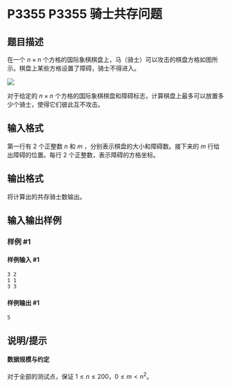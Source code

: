# P3355 P3355 骑士共存问题

## 题目描述

在一个 $n \times n$ 个方格的国际象棋棋盘上，马（骑士）可以攻击的棋盘方格如图所示。棋盘上某些方格设置了障碍，骑士不得进入。

![](https://cdn.luogu.com.cn/upload/pic/2669.png)

对于给定的 $n \times n$ 个方格的国际象棋棋盘和障碍标志，计算棋盘上最多可以放置多少个骑士，使得它们彼此互不攻击。

## 输入格式

第一行有 $2$ 个正整数 $n$ 和 $m$ ，分别表示棋盘的大小和障碍数。接下来的 $m$ 行给出障碍的位置。每行 $2$ 个正整数，表示障碍的方格坐标。

## 输出格式

将计算出的共存骑士数输出。

## 输入输出样例

### 样例 #1

#### 样例输入 #1

```
3 2
1 1
3 3
```

#### 样例输出 #1

```
5
```

## 说明/提示

#### 数据规模与约定

对于全部的测试点，保证 $1 \leq n \leq 200$，$0 \leq m \lt n^2$。
